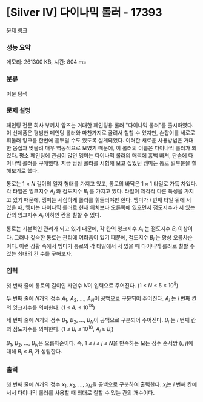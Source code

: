 # [Silver IV] 다이나믹 롤러 - 17393 

[문제 링크](https://www.acmicpc.net/problem/17393) 

### 성능 요약

메모리: 261300 KB, 시간: 804 ms

### 분류

이분 탐색

### 문제 설명

<p>페인팅 전문 회사 부키치 암즈는 거대한 페인팅용 롤러 "다이나믹 롤러"를 출시하였다. 이 신제품은 평범한 페인팅 롤러와 마찬가지로 굴려서 칠할 수 있지만, 손잡이를 세로로 휘둘러 잉크를 한번에 흩뿌릴 수도 있도록 설계되었다. 이러한 새로운 사용방법은 거대한 몸집과 맞물려 매우 역동적으로 보였기 때문에, 이 롤러의 이름은 다이나믹 롤러가 되었다. 평소 페인팅에 관심이 많던 멩미는 다이나믹 롤러의 매력에 흠뻑 빠져, 단숨에 다이나믹 롤러를 구매했다. 지금 당장 롤러를 시험해 보고 싶었던 멩미는 통로 일부분을 칠해보기로 했다.</p>

<p>통로는 1 × <em>N</em> 길이의 일자 형태를 가지고 있고, 통로의 바닥은 1 × 1 타일로 가득 차있다. 각 타일은 잉크지수 <em>A<sub>i</sub></em> 와 점도지수 <em>B<sub>i </sub></em>를 가지고 있다. 타일이 제각각 다른 특성을 가지고 있기 때문에, 멩미는 세심하게 롤러를 휘둘러야만 한다. 멩미가 <em>i</em> 번째 타일 위에 서 있을 때, 멩미는 다이나믹 롤러로 현재 위치보다 오른쪽에 있으면서 점도지수가 서 있는 칸의 잉크지수 <em>A<sub>i</sub></em> 이하인 칸을 칠할 수 있다.</p>

<p>통로는 기본적인 관리가 되고 있기 때문에, 각 칸의 잉크지수 <em>A<sub>i</sub></em> 는 점도지수 <em>B<sub>i</sub></em> 이상이다. 그러나 깊숙한 통로는 관리에 어려움이 있기 때문에, 점도지수 <em>B<sub>i </sub></em>는 항상 오름차순이다. 이런 상황 속에서 멩미가 통로의 각 타일에서 서 있을 때 다이나믹 롤러로 칠할 수 있는 최대의 칸 수를 구해보자.</p>

### 입력 

 <p>첫 번째 줄에 통로의 길이인 자연수 <em>N</em>이 입력으로 주어진다. (1 ≤ <em>N</em> ≤ 5 × 10<sup>5</sup>)</p>

<p>두 번째 줄에 <em>N</em>개의 정수 <em>A</em><sub>1</sub>, <em>A</em><sub>2</sub>, ..., <em>A<sub>N</sub></em>이 공백으로 구분되어 주어진다. <em>A<sub>i</sub></em> 는 <em>i</em> 번째 칸의 잉크지수를 의미한다. (1 ≤ <em>Aᵢ</em> ≤ 10<sup>18</sup>)</p>

<p>세 번째 줄에 <em>N</em>개의 정수 <em>B</em><sub>1</sub>, <em>B</em><sub>2</sub>, ..., <em>B<sub>N</sub></em>이 공백으로 구분되어 주어진다. <em>B<sub>i</sub></em> 는 <em>i</em> 번째 칸의 점도지수를 의미한다. (1 ≤ <em>Bᵢ</em> ≤ 10<sup>18</sup>, <em>A<sub>i</sub></em> ≥ <em>B<sub>i</sub></em>)</p>

<p><em>B</em><sub>1</sub>, <em>B</em><sub>2</sub>, ..., <em>B<sub>N</sub></em>은 오름차순이다. 즉, 1 ≤ <em>i</em> ≤ <em>j</em> ≤ <em>N</em>을 만족하는 모든 정수 순서쌍 (<em>i</em>, <em>j</em>)에 대해 <em>B<sub>i</sub></em> ≤ <em>B<sub>j</sub></em> 가 성립한다.</p>

### 출력 

 <p>첫 번째 줄에 <em>N</em>개의 정수 <em>x</em><sub>1</sub>, <em>x</em><sub>2</sub>, ..., <em>x<sub>N</sub></em>을 공백으로 구분하여 출력한다. <em>x<sub>i</sub></em>는 <em>i</em> 번째 칸에 서서 다이나믹 롤러를 사용할 때 최대로 칠할 수 있는 칸의 개수이다.</p>

